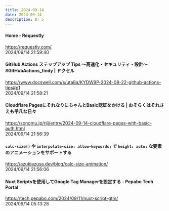 ```yaml
---
title: 2024-09-14
date: 2024-09-14
description: B! 5
---
```


#### Home - Requestly
https://requestly.com/<br>
2024/09/14 21:59:40<br>


#### GitHub Actions ステップアップ Tips 〜高速化・セキュリティ・設計〜 #GitHubActions_findy | ドクセル
https://www.docswell.com/s/uta8a/KYDW9P-2024-08-22-github-actions-tips#p1<br>
2024/09/14 21:58:21<br>


#### Cloudflare PagesにそれなりにちゃんとBasic認証をかける | おそらくはそれさえも平凡な日々
https://songmu.jp/riji/entry/2024-09-14-cloudflare-pages-with-basic-auth.html<br>
2024/09/14 21:56:39<br>


#### `calc-size()` や `interpolate-size: allow-keywords;` で `height: auto;` な要素のアニメーションをサポートする
https://azukiazusa.dev/blog/calc-size-animation/<br>
2024/09/14 21:56:06<br>


#### Nuxt Scriptsを使用してGoogle Tag Managerを設定する - Pepabo Tech Portal
https://tech.pepabo.com/2024/09/11/nuxt-script-gtm/<br>
2024/09/14 05:13:28<br>


